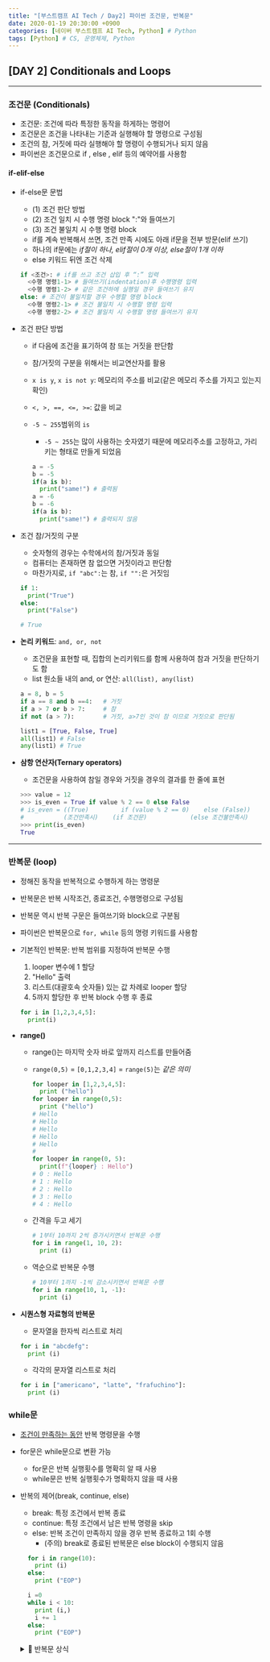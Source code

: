 ```yaml
---
title: "[부스트캠프 AI Tech / Day2] 파이썬 조건문, 반복문"
date: 2020-01-19 20:30:00 +0900
categories: [네이버 부스트캠프 AI Tech, Python] # Python
tags: [Python] # CS, 운영체제, Python
---
```



## **[DAY 2] Conditionals and Loops**

---

### **조건문** (Conditionals)

- 조건문: 조건에 따라 특정한 동작을 하게하는 명령어
- 조건문은 조건을 나타내는 기준과 실행해야 할 명령으로 구성됨
- 조건의 참, 거짓에 따라 실행해야 할 명령이 수행되거나 되지 않음
- 파이썬은 조건문으로 if , else , elif 등의 예약어를 사용함

#### **if-elif-else**

- if-else문 문법
  - (1) 조건 판단 방법
  - (2) 조건 일치 시 수행 명령 block ":"와 들여쓰기
  - (3) 조건 불일치 시 수행 명령 block
  - if를 계속 반복해서 쓰면, 조건 만족 시에도 아래 if문을 전부 방문(elif 쓰기)
  - 하나의 if문에는 *if절이 하나, elif절이 0개 이상, else절이 1개 이하*
  - else 키워드 뒤엔 조건 삭제

  ```python
  if <조건>: # if를 쓰고 조건 삽입 후 “:” 입력
    <수행 명령1-1> # 들여쓰기(indentation)후 수행명령 입력
    <수행 명령1-2> # 같은 조건하에 실행일 경우 들여쓰기 유지
  else: # 조건이 불일치할 경우 수행할 명령 block
    <수행 명령2-1> # 조건 불일치 시 수행할 명령 입력
    <수행 명령2-2> # 조건 불일치 시 수행할 명령 들여쓰기 유지
  ```

- 조건 판단 방법
  - if 다음에 조건을 표기하여 참 또는 거짓을 판단함
  - 참/거짓의 구분을 위해서는 비교연산자를 활용
  - `x is y`, `x is not y`: 메모리의 주소를 비교(같은 메모리 주소를 가지고 있는지 확인)
  - `<, >, ==, <=, >=`: 값을 비교
  - `-5 ~ 255`범위의 `is`
    - `-5 ~ 255`는 많이 사용하는 숫자였기 때문에 메모리주소를 고정하고, 가리키는 형태로 만들게 되었음

    ```python
    a = -5
    b = -5
    if(a is b):
      print("same!") # 출력됨
    a = -6
    b = -6
    if(a is b):
      print("same!") # 출력되지 않음
    ```

- 조건 참/거짓의 구분
  - 숫자형의 경우는 수학에서의 참/거짓과 동일
  - 컴퓨터는 존재하면 참 없으면 거짓이라고 판단함
  - 마찬가지로, `if "abc":`는 참, `if "":`은 거짓임

  ```python
  if 1:
    print("True")
  else:
    print("False")
  
  # True
  ```

- **논리 키워드**: `and, or, not`
  - 조건문을 표현할 때, 집합의 논리키워드를 함께 사용하여 참과 거짓을 판단하기도 함
  - list 원소들 내의 and, or 연산: `all(list), any(list)`
  
  ```python
  a = 8, b = 5
  if a == 8 and b ==4:   # 거짓
  if a > 7 or b > 7:     # 참
  if not (a > 7):        # 거짓, a>7인 것이 참 이므로 거짓으로 판단됨

  list1 = [True, False, True]
  all(list1) # False
  any(list1) # True
  ```

- **삼항 연산자(Ternary operators)**
  - 조건문을 사용하여 참일 경우와 거짓을 경우의 결과를 한 줄에 표현

  ```python
  >>> value = 12
  >>> is_even = True if value % 2 == 0 else False
  # is_even = ((True)         if (value % 2 == 0)    else (False))
  #           (조건만족시)    (if 조건문)            (else 조건불만족시)
  >>> print(is_even)
  True
  ```

---

### **반복문** (loop)

- 정해진 동작을 반복적으로 수행하게 하는 명령문
- 반복문은 반복 시작조건, 종료조건, 수행명령으로 구성됨
- 반복문 역시 반복 구문은 들여쓰기와 block으로 구분됨
- 파이썬은 반복문으로 `for, while` 등의 명령 키워드를 사용함
- 기본적인 반복문: 반복 범위를 지정하여 반복문 수행
  1. looper 변수에 1 할당
  2. "Hello" 출력
  3. 리스트(대괄호속 숫자들) 있는 값 차례로 looper 할당
  4. 5까지 할당한 후 반복 block 수행 후 종료
  
  ```python
  for i in [1,2,3,4,5]:
    print(i)
  ```

- **range()**
  - range()는 마지막 숫자 바로 앞까지 리스트를 만들어줌
  - `range(0,5)` = `[0,1,2,3,4]` = `range(5)`는 *같은 의미*
  
    ```python
    for looper in [1,2,3,4,5]:
      print ("hello")
    for looper in range(0,5):
      print ("hello")
    # Hello
    # Hello
    # Hello
    # Hello
    # Hello
    #
    for looper in range(0, 5):
      print(f"{looper} : Hello")
    # 0 : Hello
    # 1 : Hello
    # 2 : Hello
    # 3 : Hello
    # 4 : Hello
    ```

  - 간격을 두고 세기
  
    ```python
    # 1부터 10까지 2씩 증가시키면서 반복문 수행
    for i in range(1, 10, 2):
      print (i)
    ```

  - 역순으로 반복문 수행

    ```python
    # 10부터 1까지 -1씩 감소시키면서 반복문 수행
    for i in range(10, 1, -1):
      print (i)
    ```

- **시퀀스형 자료형의 반복문**
  - 문자열을 한자씩 리스트로 처리
  
  ```python
  for i in "abcdefg":
    print (i)
  ```

  - 각각의 문자열 리스트로 처리
  
  ```python
  for i in ["americano", "latte", "frafuchino"]:
    print (i)
  ```

### while문

- <u>조건이 만족하는 동안</u> 반복 명령문을 수행
- for문은 while문으로 변환 가능
  - for문은 반복 실행횟수를 명확히 알 때 사용
  - while문은 반복 실행횟수가 명확하지 않을 때 사용
- 반복의 제어(break, continue, else)
  - break: 특정 조건에서 반복 종료
  - continue: 특정 조건에서 남은 반복 명령을 skip
  - else: 반복 조건이 만족하지 않을 경우 반복 종료하고 1회 수행
    - (주의) break로 종료된 반복문은 else block이 수행되지 않음

  ```python
    for i in range(10):
      print (i)
    else:
      print ("EOP")

    i =0
    while i < 10:
      print (i,)
      i += 1
    else:
      print ("EOP")
  ```

  <details markdown="2"> <summary> 📌 반복문 상식 </summary>

  - 반복문 변수명  
    - 임시적인 반복 변수는 대부분 i, j, k로 정함
  - 0부터 시작하는 반복문
    - 반복문은 대부분 0부터 반복을 시작
    - 이것도 일종의 관례로 1부터 시작하는 언어도 존재
    - 2진수가 0부터 시작하기 때문에 0부터 시작하는 것을 권장
  - 무한 loop
    - 반복 명령이 끝나지 않는 프로그램 오류
    - CPU와 메모리 등 컴퓨터의 리소스를 과다하게 점유

  </details>